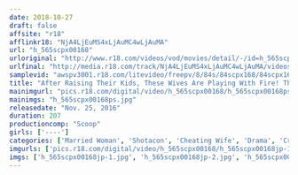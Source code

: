 ```yaml
---
date: 2018-10-27
draft: false
affsite: "r18"
afflinkr18: "NjA4LjEuMS4xLjAuMC4wLjAuMA"
url: "h_565scpx00168"
urloriginal: "http://www.r18.com/videos/vod/movies/detail/-/id=h_565scpx00168"
urlfinal: "http://media.r18.com/track/NjA4LjEuMS4xLjAuMC4wLjAuMA/videos/vod/movies/detail/-/id=h_565scpx00168"
samplevid: "awspv3001.r18.com/litevideo/freepv/8/84s/84scpx168/84scpx168_dmb_w.mp4"
title: "After Raising Their Kids, These Wives Are Playing With Fire! They Won't Let These Stiff Young Cocks Leave Their Lonely Pussies! It Doesn't Matter If They Fuck Their Sons' Friends! Behind Their Families' Backs, They're Always Riding Raw Anytime, Anywhere! 2"
mainimgurl: "pics.r18.com/digital/video/h_565scpx00168/h_565scpx00168ps.jpg"
mainimgs: "h_565scpx00168ps.jpg"
releasedate: "Nov. 25, 2016"
duration: 207
productioncomp: "Scoop"
girls: ['----']
categories: ['Married Woman', 'Shotacon', 'Cheating Wife', 'Drama', 'Creampie', 'Hi-Def']
imgurls: ['pics.r18.com/digital/video/h_565scpx00168/h_565scpx00168jp-1.jpg', 'pics.r18.com/digital/video/h_565scpx00168/h_565scpx00168jp-2.jpg', 'pics.r18.com/digital/video/h_565scpx00168/h_565scpx00168jp-3.jpg', 'pics.r18.com/digital/video/h_565scpx00168/h_565scpx00168jp-4.jpg', 'pics.r18.com/digital/video/h_565scpx00168/h_565scpx00168jp-5.jpg', 'pics.r18.com/digital/video/h_565scpx00168/h_565scpx00168jp-6.jpg', 'pics.r18.com/digital/video/h_565scpx00168/h_565scpx00168jp-7.jpg', 'pics.r18.com/digital/video/h_565scpx00168/h_565scpx00168jp-8.jpg', 'pics.r18.com/digital/video/h_565scpx00168/h_565scpx00168jp-9.jpg', 'pics.r18.com/digital/video/h_565scpx00168/h_565scpx00168jp-10.jpg', 'pics.r18.com/digital/video/h_565scpx00168/h_565scpx00168jp-11.jpg', 'pics.r18.com/digital/video/h_565scpx00168/h_565scpx00168jp-12.jpg', 'pics.r18.com/digital/video/h_565scpx00168/h_565scpx00168jp-13.jpg', 'pics.r18.com/digital/video/h_565scpx00168/h_565scpx00168jp-14.jpg', 'pics.r18.com/digital/video/h_565scpx00168/h_565scpx00168jp-15.jpg', 'pics.r18.com/digital/video/h_565scpx00168/h_565scpx00168jp-16.jpg', 'pics.r18.com/digital/video/h_565scpx00168/h_565scpx00168jp-17.jpg', 'pics.r18.com/digital/video/h_565scpx00168/h_565scpx00168jp-18.jpg', 'pics.r18.com/digital/video/h_565scpx00168/h_565scpx00168jp-19.jpg', 'pics.r18.com/digital/video/h_565scpx00168/h_565scpx00168jp-20.jpg']
imgs: ['h_565scpx00168jp-1.jpg', 'h_565scpx00168jp-2.jpg', 'h_565scpx00168jp-3.jpg', 'h_565scpx00168jp-4.jpg', 'h_565scpx00168jp-5.jpg', 'h_565scpx00168jp-6.jpg', 'h_565scpx00168jp-7.jpg', 'h_565scpx00168jp-8.jpg', 'h_565scpx00168jp-9.jpg', 'h_565scpx00168jp-10.jpg', 'h_565scpx00168jp-11.jpg', 'h_565scpx00168jp-12.jpg', 'h_565scpx00168jp-13.jpg', 'h_565scpx00168jp-14.jpg', 'h_565scpx00168jp-15.jpg', 'h_565scpx00168jp-16.jpg', 'h_565scpx00168jp-17.jpg', 'h_565scpx00168jp-18.jpg', 'h_565scpx00168jp-19.jpg', 'h_565scpx00168jp-20.jpg']
---
```

